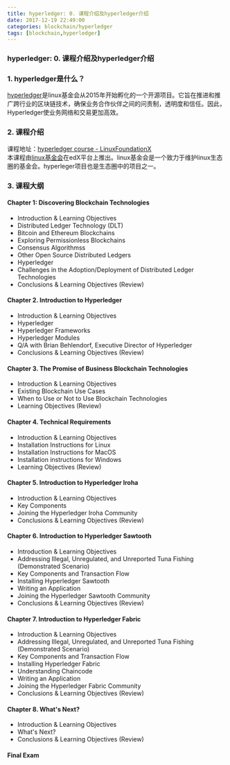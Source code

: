 ```yaml
---
title: hyperledger: 0. 课程介绍及hyperledger介绍
date: 2017-12-19 22:49:00
categories: blockchain/hyperledger
tags: [blockchain,hyperledger]
---
```

### hyperledger: 0. 课程介绍及hyperledger介绍

### 1. hyperledger是什么？
[hyperledger](https://www.linuxfoundation.org)是linux基金会从2015年开始孵化的一个开源项目。它旨在推进和推广跨行业的区块链技术，确保业务合作伙伴之间的问责制，透明度和信任。因此，Hyperledger使业务网络和交易更加高效。

### 2. 课程介绍
课程地址：[hyperledger course - LinuxFoundationX](https://courses.edx.org/courses/course-v1:LinuxFoundationX+LFS171x+3T2017/course/)  
本课程由[linux基金会](https://www.linuxfoundation.org)在edX平台上推出。linux基金会是一个致力于维护linux生态圈的基金会。hyperleger项目也是生态圈中的项目之一。

### 3. 课程大纲
#### Chapter 1: Discovering Blockchain Technologies
- Introduction & Learning Objectives
- Distributed Ledger Technology (DLT)
- Bitcoin and Ethereum Blockchains
- Exploring Permissionless Blockchains
- Consensus Algorithmss
- Other Open Source Distributed Ledgers
- Hyperledger
- Challenges in the Adoption/Deployment of Distributed Ledger Technologies
- Conclusions & Learning Objectives (Review)

#### Chapter 2. Introduction to Hyperledger
- Introduction & Learning Objectives
- Hyperledger
- Hyperledger Frameworks
- Hyperledger Modules
- Q/A with Brian Behlendorf, Executive Director of Hyperledger
- Conclusions & Learning Objectives (Review)

#### Chapter 3. The Promise of Business Blockchain Technologies
- Introduction & Learning Objectives
- Existing Blockchain Use Cases
- When to Use or Not to Use Blockchain Technologies
- Learning Objectives (Review)

#### Chapter 4. Technical Requirements
- Introduction & Learning Objectives
- Installation Instructions for Linux
- Installation Instructions for MacOS
- Installation instructions for Windows
- Learning Objectives (Review)

#### Chapter 5. Introduction to Hyperledger Iroha
- Introduction & Learning Objectives
- Key Components
- Joining the Hyperledger Iroha Community
- Conclusions & Learning Objectives (Review)

#### Chapter 6. Introduction to Hyperledger Sawtooth
- Introduction & Learning Objectives
- Addressing Illegal, Unregulated, and Unreported Tuna Fishing (Demonstrated Scenario)
- Key Components and Transaction Flow
- Installing Hyperledger Sawtooth
- Writing an Application
- Joining the Hyperledger Sawtooth Community
- Conclusions & Learning Objectives (Review)

#### Chapter 7. Introduction to Hyperledger Fabric
- Introduction & Learning Objectives
- Addressing Illegal, Unregulated, and Unreported Tuna Fishing (Demonstrated Scenario)
- Key Components and Transaction Flow
- Installing Hyperledger Fabric
- Understanding Chaincode
- Writing an Application
- Joining the Hyperledger Fabric Community
- Conclusions & Learning Objectives (Review)

#### Chapter 8. What's Next?
- Introduction & Learning Objectives
- What's Next?
- Conclusions & Learning Objectives (Review)

#### Final Exam
